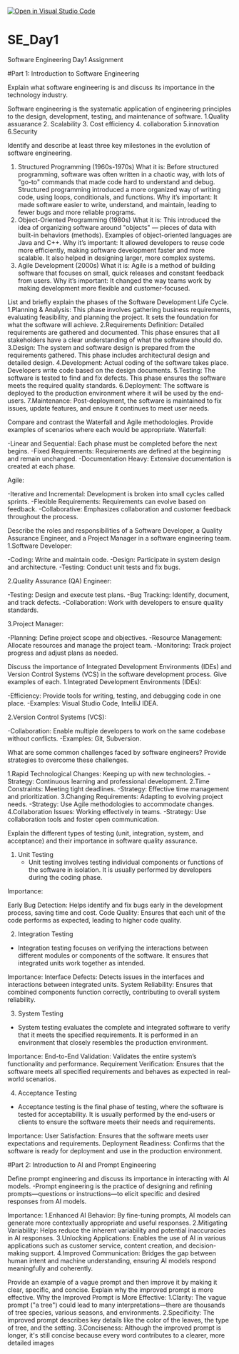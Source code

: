 [![Open in Visual Studio Code](https://classroom.github.com/assets/open-in-vscode-2e0aaae1b6195c2367325f4f02e2d04e9abb55f0b24a779b69b11b9e10269abc.svg)](https://classroom.github.com/online_ide?assignment_repo_id=16082293&assignment_repo_type=AssignmentRepo)
# SE_Day1
Software Engineering Day1 Assignment

#Part 1: Introduction to Software Engineering

Explain what software engineering is and discuss its importance in the technology industry.

Software engineering is the systematic application of engineering principles to the design, development, testing, and maintenance of software.
1.Quality assuarance
2. Scalability
3. Cost efficiency
4. collaboration
5.innovation
6.Security


Identify and describe at least three key milestones in the evolution of software engineering.
1. Structured Programming (1960s-1970s)
What it is: Before structured programming, software was often written in a chaotic way, with lots of "go-to" commands that made code hard to understand and debug. Structured programming introduced a more organized way of writing code, using loops, conditionals, and functions.
Why it’s important: It made software easier to write, understand, and maintain, leading to fewer bugs and more reliable programs.
2. Object-Oriented Programming (1980s)
What it is: This introduced the idea of organizing software around "objects" — pieces of data with built-in behaviors (methods). Examples of object-oriented languages are Java and C++.
Why it’s important: It allowed developers to reuse code more efficiently, making software development faster and more scalable. It also helped in designing larger, more complex systems.
3. Agile Development (2000s)
What it is: Agile is a method of building software that focuses on small, quick releases and constant feedback from users.
Why it’s important: It changed the way teams work by making development more flexible and customer-focused. 


List and briefly explain the phases of the Software Development Life Cycle.
1.Planning & Analysis: This phase involves gathering business requirements, evaluating feasibility, and planning the project. It sets the foundation for what the software will achieve.
2.Requirements Definition: Detailed requirements are gathered and documented. This phase ensures that all stakeholders have a clear understanding of what the software should do.
3.Design: The system and software design is prepared from the requirements gathered. This phase includes architectural design and detailed design.
4.Development: Actual coding of the software takes place. Developers write code based on the design documents.
5.Testing: The software is tested to find and fix defects. This phase ensures the software meets the required quality standards.
6.Deployment: The software is deployed to the production environment where it will be used by the end-users.
7.Maintenance: Post-deployment, the software is maintained to fix issues, update features, and ensure it continues to meet user needs.


Compare and contrast the Waterfall and Agile methodologies. Provide examples of scenarios where each would be appropriate.
Waterfall:

-Linear and Sequential: Each phase must be completed before the next begins.
-Fixed Requirements: Requirements are defined at the beginning and remain unchanged.
-Documentation Heavy: Extensive documentation is created at each phase.

Agile:

-Iterative and Incremental: Development is broken into small cycles called sprints.
-Flexible Requirements: Requirements can evolve based on feedback.
-Collaborative: Emphasizes collaboration and customer feedback throughout the process.


Describe the roles and responsibilities of a Software Developer, a Quality Assurance Engineer, and a Project Manager in a software engineering team.
1.Software Developer:

-Coding: Write and maintain code.
-Design: Participate in system design and architecture.
-Testing: Conduct unit tests and fix bugs.

2.Quality Assurance (QA) Engineer:

-Testing: Design and execute test plans.
-Bug Tracking: Identify, document, and track defects.
-Collaboration: Work with developers to ensure quality standards.

3.Project Manager:

-Planning: Define project scope and objectives.
-Resource Management: Allocate resources and manage the project team.
-Monitoring: Track project progress and adjust plans as needed.


Discuss the importance of Integrated Development Environments (IDEs) and Version Control Systems (VCS) in the software development process. Give examples of each.
1.Integrated Development Environments (IDEs):

-Efficiency: Provide tools for writing, testing, and debugging code in one place.
-Examples: Visual Studio Code, IntelliJ IDEA.

2.Version Control Systems (VCS):

-Collaboration: Enable multiple developers to work on the same codebase without conflicts.
-Examples: Git, Subversion.


What are some common challenges faced by software engineers? Provide strategies to overcome these challenges.

1.Rapid Technological Changes: Keeping up with new technologies.
-Strategy: Continuous learning and professional development.
2.Time Constraints: Meeting tight deadlines.
-Strategy: Effective time management and prioritization.
3.Changing Requirements: Adapting to evolving project needs.
-Strategy: Use Agile methodologies to accommodate changes.
4.Collaboration Issues: Working effectively in teams.
-Strategy: Use collaboration tools and foster open communication.


Explain the different types of testing (unit, integration, system, and acceptance) and their importance in software quality assurance.
1. Unit Testing
   - Unit testing involves testing individual components or functions of the software in isolation. It is usually performed by developers during the coding phase.

Importance:

Early Bug Detection: Helps identify and fix bugs early in the development process, saving time and cost.
Code Quality: Ensures that each unit of the code performs as expected, leading to higher code quality.

2. Integration Testing
- Integration testing focuses on verifying the interactions between different modules or components of the software. It ensures that integrated units work together as intended.

Importance:
Interface Defects: Detects issues in the interfaces and interactions between integrated units.
System Reliability: Ensures that combined components function correctly, contributing to overall system reliability.

3. System Testing
- System testing evaluates the complete and integrated software to verify that it meets the specified requirements. It is performed in an environment that closely resembles the production environment.

Importance:
End-to-End Validation: Validates the entire system’s functionality and performance.
Requirement Verification: Ensures that the software meets all specified requirements and behaves as expected in real-world scenarios.

4. Acceptance Testing
- Acceptance testing is the final phase of testing, where the software is tested for acceptability. It is usually performed by the end-users or clients to ensure the software meets their needs and requirements.

Importance:
User Satisfaction: Ensures that the software meets user expectations and requirements.
Deployment Readiness: Confirms that the software is ready for deployment and use in the production environment.


#Part 2: Introduction to AI and Prompt Engineering


Define prompt engineering and discuss its importance in interacting with AI models.
-Prompt engineering is the practice of designing and refining prompts—questions or instructions—to elicit specific and desired responses from AI models.

Importance:
1.Enhanced AI Behavior: By fine-tuning prompts, AI models can generate more contextually appropriate and useful responses.
2.Mitigating Variability: Helps reduce the inherent variability and potential inaccuracies in AI responses.
3.Unlocking Applications: Enables the use of AI in various applications such as customer service, content creation, and decision-making support.
4.Improved Communication: Bridges the gap between human intent and machine understanding, ensuring AI models respond meaningfully and coherently.


Provide an example of a vague prompt and then improve it by making it clear, specific, and concise. Explain why the improved prompt is more effective.
Why the Improved Prompt is More Effective:
1.Clarity: 
The vague prompt ("a tree") could lead to many interpretations—there are thousands of tree species, various seasons, and environments. 
2.Specificity:
The improved prompt describes key details like the color of the leaves, the type of tree, and the setting. 
3.Conciseness: 
Although the improved prompt is longer, it's still concise because every word contributes to a clearer, more detailed images
